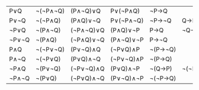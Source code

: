 <link href="./md2pdf.css" rel="stylesheet"></link>

|       |          |           |           |         |          |                        |                                     |     |
| ----- | -------- | --------- | --------- | ------- | -------- | ---------------------- | ----------------------------------- | --- |
| P∨Q   | ¬(¬P∧¬Q) | (P∧¬Q)∨Q  | P∨(¬P∧Q)  | ¬P→Q    |          | <oline>(¬A∪¬B)</oline> |
| P∨¬Q  | ¬(¬P∧Q)  | (P∧Q)∨¬Q  | P∨(¬P∧¬Q) | ¬P→¬Q   | Q→P      | (A∪<oline>B</oline>)   | <oline>(B−A)</oline>                |
| ¬P∨Q  | ¬(P∧¬Q)  | (¬P∧¬Q)∨Q | (P∧Q)∨¬P  | P→Q     | ¬Q→¬P    | <oline>(A∩¬B)</oline>  | <oline>(A−B)</oline>                |
| ¬P∨¬Q | ¬(P∧Q)   | (¬P∧Q)∨¬Q | (P∧¬Q)∨¬P | P→¬Q    |          | <oline>(A∩B)</oline>   |                                     |
| P∧Q   | ¬(¬P∨¬Q) | (P∨¬Q)∧Q  | (¬P∨Q)∧P  | ¬(P→¬Q) |          | <oline>(¬A∪¬B)</oline> |                                     |
| P∧¬Q  | ¬(¬P∨Q)  | (P∨Q)∧¬Q  | (¬P∨¬Q)∧P | ¬(P→Q)  |          | (A∩<oline>B</oline>)   |                                     |
| ¬P∧Q  | ¬(P∨¬Q)  | (¬P∨¬Q)∧Q | (P∨Q)∧¬P  | ¬(Q→P)  | ¬(¬P→¬Q) | (B−A)                  |                                     |
| ¬P∧¬Q | ¬(P∨Q)   | (¬P∨Q)∧¬Q | (P∨¬Q)∧¬P | ¬(¬P→Q) |          | <oline>(A ∪ B)</oline> | (<oline>A</oline>∩<oline>B</oline>) |
